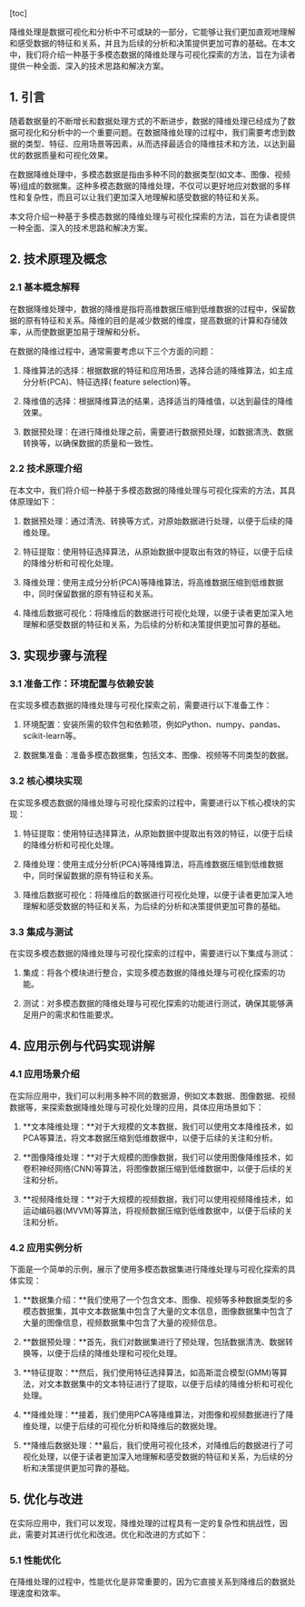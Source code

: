 
[toc]                    
                
                
降维处理是数据可视化和分析中不可或缺的一部分，它能够让我们更加直观地理解和感受数据的特征和关系，并且为后续的分析和决策提供更加可靠的基础。在本文中，我们将介绍一种基于多模态数据的降维处理与可视化探索的方法，旨在为读者提供一种全面、深入的技术思路和解决方案。

## 1. 引言

随着数据量的不断增长和数据处理方式的不断进步，数据的降维处理已经成为了数据可视化和分析中的一个重要问题。在数据降维处理的过程中，我们需要考虑到数据的类型、特征、应用场景等因素，从而选择最适合的降维技术和方法，以达到最优的数据质量和可视化效果。

在数据降维处理中，多模态数据是指由多种不同的数据类型(如文本、图像、视频等)组成的数据集。这种多模态数据的降维处理，不仅可以更好地应对数据的多样性和复杂性，而且可以让我们更加深入地理解和感受数据的特征和关系。

本文将介绍一种基于多模态数据的降维处理与可视化探索的方法，旨在为读者提供一种全面、深入的技术思路和解决方案。

## 2. 技术原理及概念

### 2.1 基本概念解释

在数据降维处理中，数据的降维是指将高维数据压缩到低维数据的过程中，保留数据的原有特征和关系。降维的目的是减少数据的维度，提高数据的计算和存储效率，从而使数据更加易于理解和分析。

在数据的降维过程中，通常需要考虑以下三个方面的问题：

1. 降维算法的选择：根据数据的特征和应用场景，选择合适的降维算法，如主成分分析(PCA)、特征选择( feature selection)等。

2. 降维值的选择：根据降维算法的结果，选择适当的降维值，以达到最佳的降维效果。

3. 数据预处理：在进行降维处理之前，需要进行数据预处理，如数据清洗、数据转换等，以确保数据的质量和一致性。

### 2.2 技术原理介绍

在本文中，我们将介绍一种基于多模态数据的降维处理与可视化探索的方法，其具体原理如下：

1. 数据预处理：通过清洗、转换等方式，对原始数据进行处理，以便于后续的降维处理。

2. 特征提取：使用特征选择算法，从原始数据中提取出有效的特征，以便于后续的降维分析和可视化处理。

3. 降维处理：使用主成分分析(PCA)等降维算法，将高维数据压缩到低维数据中，同时保留数据的原有特征和关系。

4. 降维后数据可视化：将降维后的数据进行可视化处理，以便于读者更加深入地理解和感受数据的特征和关系，为后续的分析和决策提供更加可靠的基础。

## 3. 实现步骤与流程

### 3.1 准备工作：环境配置与依赖安装

在实现多模态数据的降维处理与可视化探索之前，需要进行以下准备工作：

1. 环境配置：安装所需的软件包和依赖项，例如Python、numpy、pandas、scikit-learn等。

2. 数据集准备：准备多模态数据集，包括文本、图像、视频等不同类型的数据。

### 3.2 核心模块实现

在实现多模态数据的降维处理与可视化探索的过程中，需要进行以下核心模块的实现：

1. 特征提取：使用特征选择算法，从原始数据中提取出有效的特征，以便于后续的降维分析和可视化处理。

2. 降维处理：使用主成分分析(PCA)等降维算法，将高维数据压缩到低维数据中，同时保留数据的原有特征和关系。

3. 降维后数据可视化：将降维后的数据进行可视化处理，以便于读者更加深入地理解和感受数据的特征和关系，为后续的分析和决策提供更加可靠的基础。

### 3.3 集成与测试

在实现多模态数据的降维处理与可视化探索的过程中，需要进行以下集成与测试：

1. 集成：将各个模块进行整合，实现多模态数据的降维处理与可视化探索的功能。

2. 测试：对多模态数据的降维处理与可视化探索的功能进行测试，确保其能够满足用户的需求和性能要求。

## 4. 应用示例与代码实现讲解

### 4.1 应用场景介绍

在实际应用中，我们可以利用多种不同的数据源，例如文本数据、图像数据、视频数据等，来探索数据降维处理与可视化处理的应用，具体应用场景如下：

1. **文本降维处理：**对于大规模的文本数据，我们可以使用文本降维技术，如PCA等算法，将文本数据压缩到低维数据中，以便于后续的关注和分析。

2. **图像降维处理：**对于大规模的图像数据，我们可以使用图像降维技术，如卷积神经网络(CNN)等算法，将图像数据压缩到低维数据中，以便于后续的关注和分析。

3. **视频降维处理：**对于大规模的视频数据，我们可以使用视频降维技术，如运动编码器(MVVM)等算法，将视频数据压缩到低维数据中，以便于后续的关注和分析。

### 4.2 应用实例分析

下面是一个简单的示例，展示了使用多模态数据集进行降维处理与可视化探索的具体实现：

1. **数据集介绍：**我们使用了一个包含文本、图像、视频等多种数据类型的多模态数据集，其中文本数据集中包含了大量的文本信息，图像数据集中包含了大量的图像信息，视频数据集中包含了大量的视频信息。

2. **数据预处理：**首先，我们对数据集进行了预处理，包括数据清洗、数据转换等，以便于后续的降维处理和可视化处理。

3. **特征提取：**然后，我们使用特征选择算法，如高斯混合模型(GMM)等算法，对文本数据集中的文本特征进行了提取，以便于后续的降维分析和可视化处理。

4. **降维处理：**接着，我们使用PCA等降维算法，对图像和视频数据进行了降维处理，以便于后续的可视化分析和降维后的数据处理。

5. **降维后数据处理：**最后，我们使用可视化技术，对降维后的数据进行了可视化处理，以便于读者更加深入地理解和感受数据的特征和关系，为后续的分析和决策提供更加可靠的基础。

## 5. 优化与改进

在实际应用中，我们可以发现，降维处理的过程具有一定的复杂性和挑战性，因此，需要对其进行优化和改进。优化和改进的方式如下：

### 5.1 性能优化

在降维处理的过程中，性能优化是非常重要的，因为它直接关系到降维后的数据处理速度和效率。

